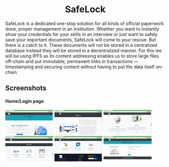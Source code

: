 <h1 align="center">SafeLock</h1>
<p>SafeLock is a dedicated one-stop solution for all kinds of official paperwork done, proper management in an institution .Whether you want to instantly show your credentials for your skills in an interview or just want to safely save your important documents, SafeLock will come to your rescue. But there is a catch to it. These documents will not be stored in a centralized database instead they will be stored in a decentralized manner. For this we will be using IPFS as its content addressing enables us to store large files off-chain and put immutable, permanent links in transactions — timestamping and securing content without having to put the data itself on-chain.</p> 



<h2 id="Screenshots">Screenshots</h2>
<h4>Home/Login page </h2>

 <div>
<img src ="public/images/ss1.jpg" width = 30%>
<img src ="public/images/ss2.jpg" width = 30%>
<img src ="public/images/ss3.jpg" width = 30%>
<img src ="public/images/ss4.jpg" width = 30%>
<img src ="public/images/ss5.jpg" width = 30%>
<img src ="public/images/ss6.jpg" width = 30%>
</div>


